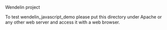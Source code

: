 Wendelin project

To test wendelin_javascript_demo please put this directory under Apache or any other web server
and access it with a web browser.
